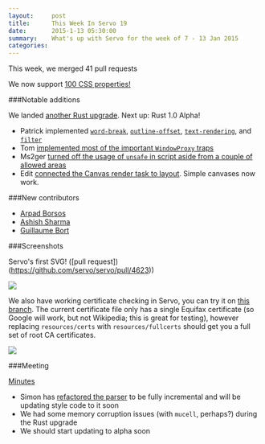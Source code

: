 ```yaml
---
layout:     post
title:      This Week In Servo 19
date:       2015-1-13 05:30:00
summary:    What's up with Servo for the week of 7 - 13 Jan 2015
categories: 
---
```


This week, we merged 41 pull requests

We now support [100 CSS properties!](https://docs.google.com/spreadsheets/d/1CxLS8w8GwK-2euVErrqpUUb76PiZa6w5h5EnGsL9KFs/edit#gid=555855884)

###Notable additions

We landed [another Rust upgrade](https://github.com/servo/servo/pull/4554).  Next up: Rust 1.0 Alpha!

 - Patrick implemented [`word-break`](https://github.com/servo/servo/pull/4529), [`outline-offset`](https://github.com/servo/servo/pull/4525), [`text-rendering`](https://github.com/servo/servo/pull/4523), and [`filter`](https://github.com/servo/servo/pull/4557)
 - Tom [implemented most of the important `WindowProxy` traps](https://github.com/servo/servo/pull/4594)
 - Ms2ger [turned off the usage of `unsafe` in script aside from a couple of allowed areas](https://github.com/servo/servo/pull/4584)
 - Edit [connected the Canvas render task to layout](https://github.com/servo/servo/pull/4137). Simple canvases now work.

###New contributors

 - [Arpad Borsos](https://github.com/Swatinem)
 - [Ashish Sharma](https://github.com/kartaa)
 - [Guillaume Bort](https://github.com/guillaumebort)

###Screenshots

Servo's first SVG! ([pull request])(https://github.com/servo/servo/pull/4623))

![](http://i.imgur.com/K2Gwkh2.png)

We also have working certificate checking in Servo, you can try it on [this branch](https://github.com/Manishearth/servo/compare/cert-checking). The current certificate file only has a single Equifax certificate (so Google will work, but not Wikipedia; this is great for testing), however replacing `resources/certs` with `resources/fullcerts` should get you a full set of root CA certificates.

![](https://pbs.twimg.com/media/B66rwGfCcAEe9Ki.png:large)

###Meeting

[Minutes](https://github.com/servo/servo/wiki/Meeting-2015-01-12)

 - Simon has [refactored the parser](https://github.com/servo/rust-cssparser/pull/68) to be fully incremental and will be updating style code to it soon
 - We had some memory corruption issues (with `mucell`, perhaps?) during the Rust upgrade
 - We should start updating to alpha soon